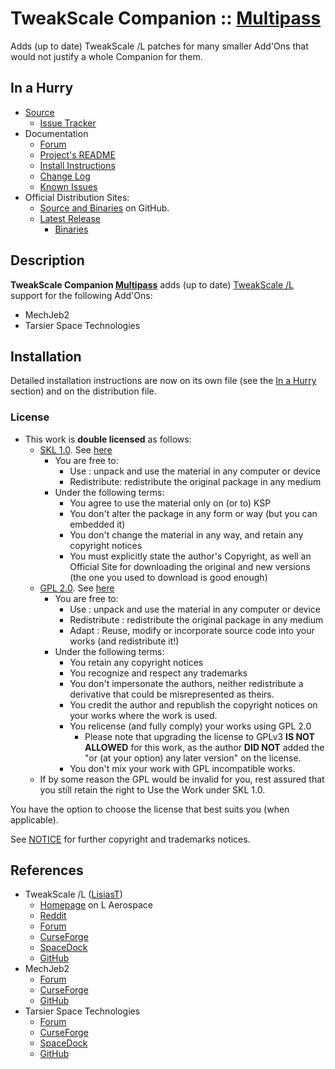 # TweakScale Companion :: [Multipass](https://youtu.be/NVPLqbWXdDA)

Adds (up to date) TweakScale /L patches for many smaller Add'Ons that would not justify a whole Companion for them.


## In a Hurry

* [Source](https://github.com/TweakScale/Companion_Multipass)
	+ [Issue Tracker](https://github.com/TweakScale/Companion_Multipass/issues)
* Documentation
	+ [Forum](https://forum.kerbalspaceprogram.com/index.php?/topic/192216-tweakscale-companion-program/)
	+ [Project's README](https://github.com/TweakScale/Companion_Multipass/blob/master/README.md)
	+ [Install Instructions](https://github.com/TweakScale/Companion_Multipass/blob/master/INSTALL.md)
	+ [Change Log](./CHANGE_LOG.md)
	+ [Known Issues](./KNOWN_ISSUES.md)
* Official Distribution Sites:
	+ [Source and Binaries](https://github.com/TweakScale/Companion_Multipass) on GitHub.
	+ [Latest Release](https://github.com/TweakScale/Companion_Multipass/releases)
		- [Binaries](https://github.com/TweakScale/Companion_Multipass/Archive)


## Description

**TweakScale Companion [Multipass](https://youtu.be/NVPLqbWXdDA)** adds (up to date) [TweakScale /L](https://forum.kerbalspaceprogram.com/index.php?/topic/179030-ksp-141-tweakscale-under-lisias-management-24310-2019-1030/) support for the following Add'Ons:

* MechJeb2
* Tarsier Space Technologies


## Installation

Detailed installation instructions are now on its own file (see the [In a Hurry](#in-a-hurry) section) and on the distribution file.

### License

* This work is **double licensed** as follows:
	+ [SKL 1.0](https://ksp.lisias.net/SKL-1_0.txt). See [here](./LICENSE.SKL-1_0)
		+ You are free to:
			- Use : unpack and use the material in any computer or device
			- Redistribute: redistribute the original package in any medium
		+ Under the following terms:
			- You agree to use the material only on (or to) KSP
			- You don't alter the package in any form or way (but you can embedded it)
			- You don't change the material in any way, and retain any copyright notices
			- You must explicitly state the author's Copyright, as well an Official Site for downloading the original and new versions (the one you used to download is good enough) 
	+ [GPL 2.0](https://www.gnu.org/licenses/gpl-2.0.txt). See [here](./LICENSE.GPL-2_0)
		+ You are free to:
			- Use : unpack and use the material in any computer or device
			- Redistribute : redistribute the original package in any medium
			- Adapt : Reuse, modify or incorporate source code into your works (and redistribute it!) 
		+ Under the following terms:
			- You retain any copyright notices
			- You recognize and respect any trademarks
			- You don't impersonate the authors, neither redistribute a derivative that could be misrepresented as theirs.
			- You credit the author and republish the copyright notices on your works where the work is used.
			- You relicense (and fully comply) your works using GPL 2.0
				- Please note that upgrading the license to GPLv3 **IS NOT ALLOWED** for this work, as the author **DID NOT** added the "or (at your option) any later version" on the license.
			- You don't mix your work with GPL incompatible works.
	+ If by some reason the GPL would be invalid for you, rest assured that you still retain the right to Use the Work under SKL 1.0.

You have the option to choose the license that best suits you (when applicable).

See [NOTICE](./NOTICE) for further copyright and trademarks notices.


## References

* TweakScale /L ([LisiasT](https://forum.kerbalspaceprogram.com/index.php?/profile/187168-lisias/))
	+ [Homepage](http://ksp.lisias.net/add-ons/TweakScale) on L Aerospace
	+ [Reddit](https://www.reddit.com/r/TweakScale/)
	+ [Forum](https://forum.kerbalspaceprogram.com/index.php?/topic/179030-*/)
	+ [CurseForge](https://kerbal.curseforge.com/projects/tweakscale)
	+ [SpaceDock](https://spacedock.info/mod/127/TweakScale)
	+ [GitHub](https://github.com/TweakScale/TweakScale)
* MechJeb2
	+ [Forum](https://forum.kerbalspaceprogram.com/index.php?/topic/154834-*)
	+ [CurseForge](https://www.curseforge.com/kerbal/ksp-mods/mechjeb)
	+ [GitHub](https://github.com/MuMech/MechJeb2)
* Tarsier Space Technologies
	+ [Forum](https://forum.kerbalspaceprogram.com/index.php?/topic/154853-*)
	+ [CurseForge](https://kerbal.curseforge.com/projects/tarsier-space-technology-continued)
	+ [SpaceDock](http://spacedock.info/mod/143/Tarsier%20Space%20Technology%20with%20Galaxies%20Continued...)
	+ [GitHub](https://github.com/JPLRepo/TarsierSpaceTechnology/releases)
